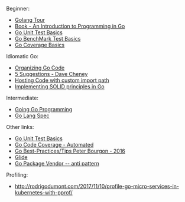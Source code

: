 Beginner:
- [Golang Tour](https://tour.golang.org/welcome/1)
- [Book - An Introduction to Programming in Go](https://www.golang-book.com/books/intro)
- [Go Unit Test Basics](https://jonathanmh.com/golang-unit-testing-for-absolute-beginners/)
- [Go BenchMark Test Basics](https://dave.cheney.net/2013/06/30/how-to-write-benchmarks-in-go)
- [Go Coverage Basics](https://blog.golang.org/cover)

Idiomatic Go:
- [Organizing Go Code](https://talks.golang.org/2014/organizeio.slide#1)
- [5 Suggestions - Dave Cheney](https://dave.cheney.net/2014/12/01/five-suggestions-for-setting-up-a-go-project)
- [Hosting Code with custom import path](https://jve.linuxwall.info/blog/index.php?post/2015/08/26/Hosting_Go_code_on_Github_with_custom_import_path)
- [Implementing SOLID principles in Go](https://dave.cheney.net/2016/08/20/solid-go-design)

Intermediate:
- [Going Go Programming](https://www.goinggo.net/)
- [Go Lang Spec](https://golang.org/ref/spec)

Other links:
- [Go Unit Test Basics](http://blog.alexellis.io/golang-writing-unit-tests/ )
- [Go Code Coverage - Automated](https://github.com/codecov/example-go)
- [Go Best-Practices/Tips Peter Bourgon - 2016](https://peter.bourgon.org/go-best-practices-2016/)
- [Glide](https://github.com/Masterminds/glide)
- [Go Package Vendor -- anti pattern](https://github.com/mattfarina/golang-broken-vendor)


Profiling:
- http://rodrigodumont.com/2017/11/10/profile-go-micro-services-in-kubernetes-with-pprof/

